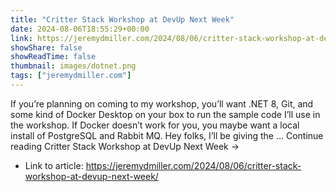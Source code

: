 ```yaml
---
title: "Critter Stack Workshop at DevUp Next Week"
date: 2024-08-06T18:55:29+00:00
link: https://jeremydmiller.com/2024/08/06/critter-stack-workshop-at-devup-next-week/
showShare: false
showReadTime: false
thumbnail: images/dotnet.png
tags: ["jeremydmiller.com"]
---
```

If you’re planning on coming to my workshop, you’ll want .NET 8, Git, and some kind of Docker Desktop on your box to run the sample code I’ll use in the workshop. If Docker doesn’t work for you, you maybe want a local install of PostgreSQL and Rabbit MQ. Hey folks, I’ll be giving the … Continue reading Critter Stack Workshop at DevUp Next Week →

- Link to article: https://jeremydmiller.com/2024/08/06/critter-stack-workshop-at-devup-next-week/